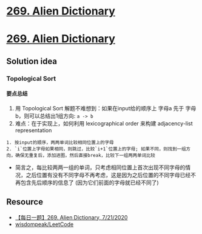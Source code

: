 # [269. Alien Dictionary](https://leetcode.ca/all/269.html)
# [269. Alien Dictionary](https://leetcode.com/problems/alien-dictionary/description/)

## Solution idea
### Topological Sort
#### 要点总结
1. 用 Topological Sort 解题不难想到：如果在input给的顺序上 字母a 先于 字母b，则可以总结出1组方向: `a -> b`
2. 难点：在于实现上，如何利用 lexicographical order 来构建 adjacency-list representation
```
1. 按input的顺序，两两单词比较相同位置上的字母
2. `i`位置上字母如果相同，则跳过，比较`i+1`位置上的字母; 如果不同，则找到一组方向，确保无重复后，添加进图，然后直接break，比较下一组两两单词比较
```
* 简言之，每比较两两一组的单词，只考虑相同位置上首次出现不同字母的情况，之后位置有没有不同字母不再考虑，这是因为之后位置的不同字母已经不再包含先后顺序的信息了 (因为它们前面的字母就已经不同了)

## Resource
- [【每日一题】269. Alien Dictionary, 7/21/2020](https://www.youtube.com/watch?v=yfGJFDkyEmE&ab_channel=HuifengGuan)
- [wisdompeak/LeetCode](https://github.com/wisdompeak/LeetCode/tree/master/BFS/269.Alien-Dictionary)

